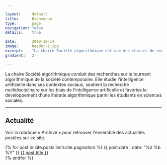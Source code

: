 ```yaml
---

layout:     default
title:      Bienvenue
type:       page
navigation: false
details:    true

date:       2019-10-14
image:      header-1.jpg
excerpt:    "La chaire Société algorithmique est une des chaires de recherche de l'institut <b>MIAI</b> (Multidisciplinary Institute in Artificial Intelligence) de l'Université Grenoble Alpes"
gradient:   2

---
```


La chaire Société algorithmique conduit des recherches sur le tournant algorithmique de la société contemporaine. Elle étudie l'intelligence artificielle dans ses contextes sociaux, soutient la recherche multidisciplinaire sur les biais de l'intelligence artificelle et favorise le développement d'une litératie algorithmique parmi les étudiants en sciences sociales.

<hr>

<h2>Actualité</h2>
<p>Voir la rubrique « Archive » pour retrouver l'ensemble des actualités postées sur ce site.</p>


{% for post in site.posts limit:site.pagination %}
      <span class="post-meta">{{ post.date | date: "%d %b %Y" }}
      </span>
        <a class="post-link" href="{{ post.url | prepend: site.baseurl }}">
          {{ post.title }}
        </a>
      <br>
{% endfor %}

